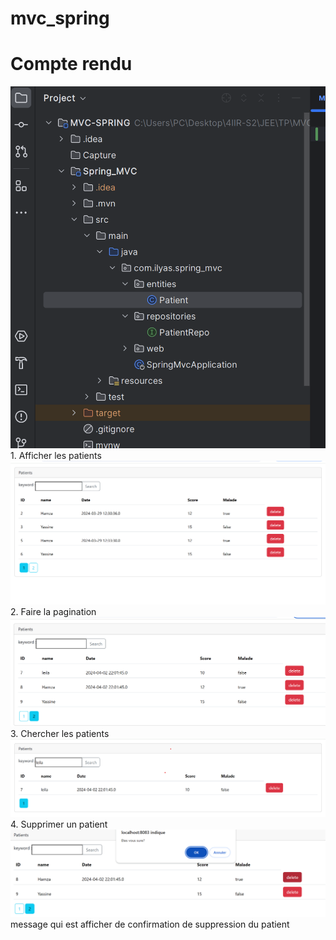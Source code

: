 # mvc_spring
<h1>Compte rendu</h1>
<img src="Capture/cap1.png">
1. Afficher les patients
<img src="Capture/cap2.png">
2. Faire la pagination
<img src="Capture/cap3.png">
3. Chercher les patients
<img src="Capture/cap4.png">
4. Supprimer un patient
<img src="Capture/cap5.png">
message qui est afficher de confirmation de suppression du patient

